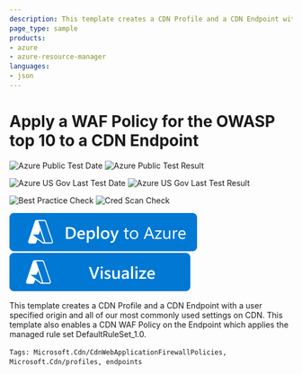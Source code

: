 ```yaml
---
description: This template creates a CDN Profile and a CDN Endpoint with a user specified origin and all of our most commonly used settings on CDN. This template also links a CDN WAF Policy to the Endpoint which applies the managed rule set DefaultRuleSet_1.0.
page_type: sample
products:
- azure
- azure-resource-manager
languages:
- json
---
```

# Apply a WAF Policy for the OWASP top 10 to a CDN Endpoint

![Azure Public Test Date](https://azurequickstartsservice.blob.core.windows.net/badges/quickstarts/microsoft.cdn/cdn-with-waf-managed-rules/PublicLastTestDate.svg)
![Azure Public Test Result](https://azurequickstartsservice.blob.core.windows.net/badges/quickstarts/microsoft.cdn/cdn-with-waf-managed-rules/PublicDeployment.svg)

![Azure US Gov Last Test Date](https://azurequickstartsservice.blob.core.windows.net/badges/quickstarts/microsoft.cdn/cdn-with-waf-managed-rules/FairfaxLastTestDate.svg)
![Azure US Gov Last Test Result](https://azurequickstartsservice.blob.core.windows.net/badges/quickstarts/microsoft.cdn/cdn-with-waf-managed-rules/FairfaxDeployment.svg)

![Best Practice Check](https://azurequickstartsservice.blob.core.windows.net/badges/quickstarts/microsoft.cdn/cdn-with-waf-managed-rules/BestPracticeResult.svg)
![Cred Scan Check](https://azurequickstartsservice.blob.core.windows.net/badges/quickstarts/microsoft.cdn/cdn-with-waf-managed-rules/CredScanResult.svg)

[![Deploy To Azure](https://raw.githubusercontent.com/Azure/azure-quickstart-templates/master/1-CONTRIBUTION-GUIDE/images/deploytoazure.svg?sanitize=true)](https://portal.azure.com/#create/Microsoft.Template/uri/https%3A%2F%2Fraw.githubusercontent.com%2FAzure%2Fazure-quickstart-templates%2Fmaster%2Fquickstarts%2Fmicrosoft.cdn%2Fcdn-with-waf-managed-rules%2Fazuredeploy.json)  [![Visualize](https://raw.githubusercontent.com/Azure/azure-quickstart-templates/master/1-CONTRIBUTION-GUIDE/images/visualizebutton.svg?sanitize=true)](http://armviz.io/#/?load=https%3A%2F%2Fraw.githubusercontent.com%2FAzure%2Fazure-quickstart-templates%2Fmaster%2Fquickstarts%2Fmicrosoft.cdn%2Fcdn-with-waf-managed-rules%2Fazuredeploy.json)

This template creates a CDN Profile and a CDN Endpoint with a user specified origin and all of our most commonly used settings on CDN. This template also enables a CDN WAF Policy on the Endpoint which applies the managed rule set DefaultRuleSet_1.0.

`Tags: Microsoft.Cdn/CdnWebApplicationFirewallPolicies, Microsoft.Cdn/profiles, endpoints`

